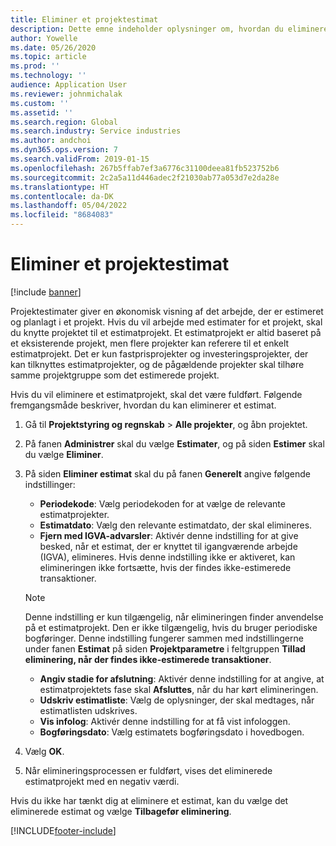 ```yaml
---
title: Eliminer et projektestimat
description: Dette emne indeholder oplysninger om, hvordan du eliminerer et projektestimat, efter at det er fuldført.
author: Yowelle
ms.date: 05/26/2020
ms.topic: article
ms.prod: ''
ms.technology: ''
audience: Application User
ms.reviewer: johnmichalak
ms.custom: ''
ms.assetid: ''
ms.search.region: Global
ms.search.industry: Service industries
ms.author: andchoi
ms.dyn365.ops.version: 7
ms.search.validFrom: 2019-01-15
ms.openlocfilehash: 267b5ffab7ef3a6776c31100deea81fb523752b6
ms.sourcegitcommit: 2c2a5a11d446adec2f21030ab77a053d7e2da28e
ms.translationtype: HT
ms.contentlocale: da-DK
ms.lasthandoff: 05/04/2022
ms.locfileid: "8684083"
---
```

# <a name="eliminate-a-project-estimate"></a>Eliminer et projektestimat

[!include [banner](../includes/banner.md)]

Projektestimater giver en økonomisk visning af det arbejde, der er estimeret og planlagt i et projekt. Hvis du vil arbejde med estimater for et projekt, skal du knytte projektet til et estimatprojekt. Et estimatprojekt er altid baseret på et eksisterende projekt, men flere projekter kan referere til et enkelt estimatprojekt. Det er kun fastprisprojekter og investeringsprojekter, der kan tilknyttes estimatprojekter, og de pågældende projekter skal tilhøre samme projektgruppe som det estimerede projekt.

Hvis du vil eliminere et estimatprojekt, skal det være fuldført. Følgende fremgangsmåde beskriver, hvordan du kan eliminerer et estimat.

1. Gå til **Projektstyring og regnskab** > **Alle projekter**, og åbn projektet. 
2. På fanen **Administrer** skal du vælge **Estimater**, og på siden **Estimer** skal du vælge **Eliminer**.
3. På siden **Eliminer estimat** skal du på fanen **Generelt** angive følgende indstillinger:

   - **Periodekode**: Vælg periodekoden for at vælge de relevante estimatprojekter. 
   - **Estimatdato**: Vælg den relevante estimatdato, der skal elimineres.
   - **Fjern med IGVA-advarsler**: Aktivér denne indstilling for at give besked, når et estimat, der er knyttet til igangværende arbejde (IGVA), elimineres. Hvis denne indstilling ikke er aktiveret, kan elimineringen ikke fortsætte, hvis der findes ikke-estimerede transaktioner. 
   > [!NOTE]
   > Denne indstilling er kun tilgængelig, når elimineringen finder anvendelse på et estimatprojekt. Den er ikke tilgængelig, hvis du bruger periodiske bogføringer. Denne indstilling fungerer sammen med indstillingerne under fanen **Estimat** på siden **Projektparametre** i feltgruppen **Tillad eliminering, når der findes ikke-estimerede transaktioner**.
   - **Angiv stadie for afslutning**: Aktivér denne indstilling for at angive, at estimatprojektets fase skal **Afsluttes**, når du har kørt elimineringen.
   - **Udskriv estimatliste**: Vælg de oplysninger, der skal medtages, når estimatlisten udskrives.
   - **Vis infolog**: Aktivér denne indstilling for at få vist infologgen.
   - **Bogføringsdato**: Vælg estimatets bogføringsdato i hovedbogen.

4.  Vælg **OK**.
5. Når elimineringsprocessen er fuldført, vises det eliminerede estimatprojekt med en negativ værdi. 

Hvis du ikke har tænkt dig at eliminere et estimat, kan du vælge det eliminerede estimat og vælge **Tilbagefør eliminering**.   


[!INCLUDE[footer-include](../includes/footer-banner.md)]